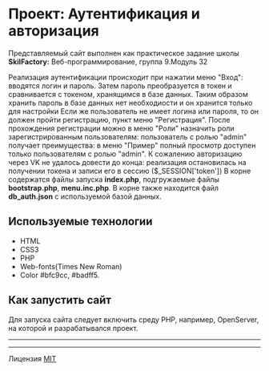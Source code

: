 # Проект: Аутентификация и авторизация #

 Представляемый сайт выполнен как практическое задание школы **SkilFactory:** Веб-программирование, группа 9.Модуль 32

 Реализация аутентификации происходит при нажатии меню "Вход": вводятся логин и пароль.
Затем пароль преобразуется в токен и сравнивается с токеном, хранящимся в базе данных.
Таким образом хранить пароль в базе данных нет необходиости и он хранится только для настройки
Если же пользователь не имеет логина или пароля, то он должен пройти регистрацию,
пункт меню "Регистрация". После прохождения регистрации можно в меню "Роли" назначить роли зарегистрированным
пользователям: пользователь с ролью "admin" получает преимущества: в меню "Пример" полный просмотр
доступен только пользователям с ролью "admin". К сожалению авторизацию через VK не удалось
довести до конца: реализация остановилась на получении токена и записи его в сессию ($_SESSION['token']) В корне содержатся файлы запуска **index.php**, подгружаемые файлы **bootstrap.php**, **menu.inc.php**. В корне также находится файл **db_auth.json** с используемой базой данных.
## Используемые технологии ##

* HTML
* CSS3
* PHP
* Web-fonts(Times New Roman)
* Color #bfc9cc, #badff5.

## Как запустить сайт ##

Для запуска сайта следует включить среду PHP, например, OpenServer, на которой и разрабатывался проект.

-----
-----

Лицензия [MIT](./license.md)
